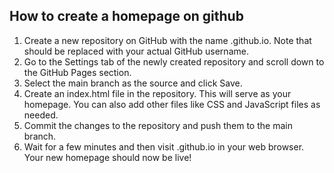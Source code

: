 ## How to create a homepage on github

1. Create a new repository on GitHub with the name <your-username>.github.io. Note that <your-username> should be replaced with your actual GitHub username.
2. Go to the Settings tab of the newly created repository and scroll down to the GitHub Pages section.
3. Select the main branch as the source and click Save.
4. Create an index.html file in the repository. This will serve as your homepage. You can also add other files like CSS and JavaScript files as needed.
5. Commit the changes to the repository and push them to the main branch.
6. Wait for a few minutes and then visit <your-username>.github.io in your web browser. Your new homepage should now be live!
